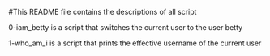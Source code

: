 #This README file contains the descriptions of all script

0-iam_betty is a script that switches the current user to the user betty

1-who_am_i is a script that prints the effective username of the current user


